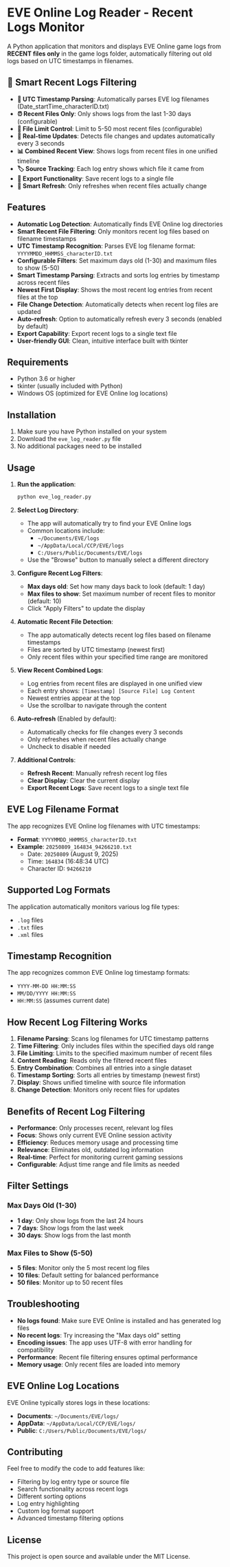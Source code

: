 # EVE Online Log Reader - Recent Logs Monitor

A Python application that monitors and displays EVE Online game logs from **RECENT files only** in the game logs folder, automatically filtering out old logs based on UTC timestamps in filenames.

## 🚀 **Smart Recent Logs Filtering**

- **📅 UTC Timestamp Parsing**: Automatically parses EVE log filenames (Date_startTime_characterID.txt)
- **⏰ Recent Files Only**: Only shows logs from the last 1-30 days (configurable)
- **📁 File Limit Control**: Limit to 5-50 most recent files (configurable)
- **🔄 Real-time Updates**: Detects file changes and updates automatically every 3 seconds
- **📊 Combined Recent View**: Shows logs from recent files in one unified timeline
- **🏷️ Source Tracking**: Each log entry shows which file it came from
- **💾 Export Functionality**: Save recent logs to a single file
- **🧹 Smart Refresh**: Only refreshes when recent files actually change

## Features

- **Automatic Log Detection**: Automatically finds EVE Online log directories
- **Smart Recent File Filtering**: Only monitors recent log files based on filename timestamps
- **UTC Timestamp Recognition**: Parses EVE log filename format: `YYYYMMDD_HHMMSS_characterID.txt`
- **Configurable Filters**: Set maximum days old (1-30) and maximum files to show (5-50)
- **Smart Timestamp Parsing**: Extracts and sorts log entries by timestamp across recent files
- **Newest First Display**: Shows the most recent log entries from recent files at the top
- **File Change Detection**: Automatically detects when recent log files are updated
- **Auto-refresh**: Option to automatically refresh every 3 seconds (enabled by default)
- **Export Capability**: Export recent logs to a single text file
- **User-friendly GUI**: Clean, intuitive interface built with tkinter

## Requirements

- Python 3.6 or higher
- tkinter (usually included with Python)
- Windows OS (optimized for EVE Online log locations)

## Installation

1. Make sure you have Python installed on your system
2. Download the `eve_log_reader.py` file
3. No additional packages need to be installed

## Usage

1. **Run the application**:
   ```bash
   python eve_log_reader.py
   ```

2. **Select Log Directory**:
   - The app will automatically try to find your EVE Online logs
   - Common locations include:
     - `~/Documents/EVE/logs`
     - `~/AppData/Local/CCP/EVE/logs`
     - `C:/Users/Public/Documents/EVE/logs`
   - Use the "Browse" button to manually select a different directory

3. **Configure Recent Log Filters**:
   - **Max days old**: Set how many days back to look (default: 1 day)
   - **Max files to show**: Set maximum number of recent files to monitor (default: 10)
   - Click "Apply Filters" to update the display

4. **Automatic Recent File Detection**:
   - The app automatically detects recent log files based on filename timestamps
   - Files are sorted by UTC timestamp (newest first)
   - Only recent files within your specified time range are monitored

5. **View Recent Combined Logs**:
   - Log entries from recent files are displayed in one unified view
   - Each entry shows: `[Timestamp] [Source File] Log Content`
   - Newest entries appear at the top
   - Use the scrollbar to navigate through the content

6. **Auto-refresh** (Enabled by default):
   - Automatically checks for file changes every 3 seconds
   - Only refreshes when recent files actually change
   - Uncheck to disable if needed

7. **Additional Controls**:
   - **Refresh Recent**: Manually refresh recent log files
   - **Clear Display**: Clear the current display
   - **Export Recent Logs**: Save recent logs to a single text file

## EVE Log Filename Format

The app recognizes EVE Online log filenames with UTC timestamps:
- **Format**: `YYYYMMDD_HHMMSS_characterID.txt`
- **Example**: `20250809_164834_94266210.txt`
  - Date: `20250809` (August 9, 2025)
  - Time: `164834` (16:48:34 UTC)
  - Character ID: `94266210`

## Supported Log Formats

The application automatically monitors various log file types:
- `.log` files
- `.txt` files  
- `.xml` files

## Timestamp Recognition

The app recognizes common EVE Online log timestamp formats:
- `YYYY-MM-DD HH:MM:SS`
- `MM/DD/YYYY HH:MM:SS`
- `HH:MM:SS` (assumes current date)

## How Recent Log Filtering Works

1. **Filename Parsing**: Scans log filenames for UTC timestamp patterns
2. **Time Filtering**: Only includes files within the specified days old range
3. **File Limiting**: Limits to the specified maximum number of recent files
4. **Content Reading**: Reads only the filtered recent files
5. **Entry Combination**: Combines all entries into a single dataset
6. **Timestamp Sorting**: Sorts all entries by timestamp (newest first)
7. **Display**: Shows unified timeline with source file information
8. **Change Detection**: Monitors only recent files for updates

## Benefits of Recent Log Filtering

- **Performance**: Only processes recent, relevant log files
- **Focus**: Shows only current EVE Online session activity
- **Efficiency**: Reduces memory usage and processing time
- **Relevance**: Eliminates old, outdated log information
- **Real-time**: Perfect for monitoring current gaming sessions
- **Configurable**: Adjust time range and file limits as needed

## Filter Settings

### **Max Days Old (1-30)**
- **1 day**: Only show logs from the last 24 hours
- **7 days**: Show logs from the last week
- **30 days**: Show logs from the last month

### **Max Files to Show (5-50)**
- **5 files**: Monitor only the 5 most recent log files
- **10 files**: Default setting for balanced performance
- **50 files**: Monitor up to 50 recent files

## Troubleshooting

- **No logs found**: Make sure EVE Online is installed and has generated log files
- **No recent logs**: Try increasing the "Max days old" setting
- **Encoding issues**: The app uses UTF-8 with error handling for compatibility
- **Performance**: Recent file filtering ensures optimal performance
- **Memory usage**: Only recent files are loaded into memory

## EVE Online Log Locations

EVE Online typically stores logs in these locations:
- **Documents**: `~/Documents/EVE/logs/`
- **AppData**: `~/AppData/Local/CCP/EVE/logs/`
- **Public**: `C:/Users/Public/Documents/EVE/logs/`

## Contributing

Feel free to modify the code to add features like:
- Filtering by log entry type or source file
- Search functionality across recent logs
- Different sorting options
- Log entry highlighting
- Custom log format support
- Advanced timestamp filtering options

## License

This project is open source and available under the MIT License.
